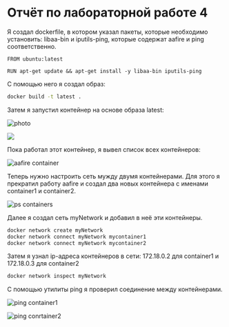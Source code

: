 # Отчёт по лабораторной работe 4

Я создал dockerfile, в котором указал пакеты, которые необходимо установить: libaa-bin и iputils-ping, которые содержат aafire и ping соответственно.

```docker
FROM ubuntu:latest

RUN apt-get update && apt-get install -y libaa-bin iputils-ping
```

С помощью него я создал образ:

```bash
docker build -t latest .
```

Затем я запустил контейнер на основе образа latest:

![photo](https://i.ibb.co/YZT5vR6/aafire-cmd.png)

![](https://i.ibb.co/PYgjTFJ/aafire.png)

Пока работал этот контейнер, я вывел список всех контейнеров:

![aafire container](https://github.com/user-attachments/assets/536e78a0-aa79-47ef-97a4-c760d7e1192b)

Теперь нужно настроить сеть мужду двумя контейнерами. Для этого я прекратил работу aafire и создал два новых контейнера с именами container1 и container2.

![ps containers](https://github.com/user-attachments/assets/37123722-3ccc-49f0-a745-8ccdfb7aaf39)

Далее я создал сеть myNetwork и добавил в неё эти контейнеры.

```bash
docker network create myNetwork
docker network connect myNetwork mycontainer1
docker network connect myNetwork mycontainer2
```

Затем я узнал ip-адреса контейнеров в сети: 172.18.0.2 для container1 и 172.18.0.3 для container2

```bash
docker network inspect myNetwork
```

С помощью утилиты ping я проверил соединение между контейнерами.

![ping container1](https://github.com/user-attachments/assets/fcc437b1-633a-4538-8e6a-6a6f7df89328)

![ping conrtainer2](https://github.com/user-attachments/assets/e6bef5a2-4267-4a02-8b1a-49219edb6f95)
